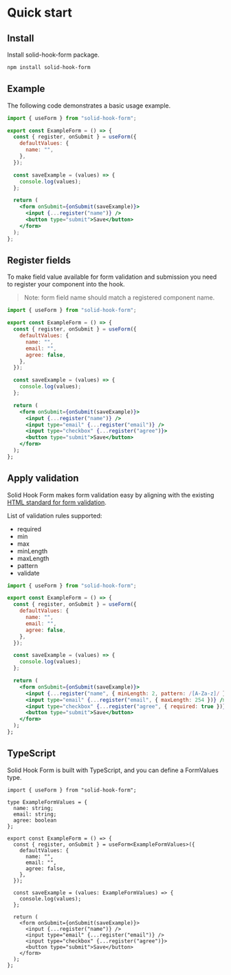 # Quick start

## Install

Install solid-hook-form package.

```sh
npm install solid-hook-form
```

## Example

The following code demonstrates a basic usage example.

```jsx
import { useForm } from "solid-hook-form";

export const ExampleForm = () => {
  const { register, onSubmit } = useForm({
    defaultValues: {
      name: "",
    },
  });

  const saveExample = (values) => {
    console.log(values);
  };

  return (
    <form onSubmit={onSubmit(saveExample)}>
      <input {...register("name")} />
      <button type="submit">Save</button>
    </form>
  );
};
```

## Register fields

To make field value available for form validation and submission you need to register your component into the hook.

> Note: form field name should match a registered component name.

```jsx
import { useForm } from "solid-hook-form";

export const ExampleForm = () => {
  const { register, onSubmit } = useForm({
    defaultValues: {
      name: "",
      email: "",
      agree: false,
    },
  });

  const saveExample = (values) => {
    console.log(values);
  };

  return (
    <form onSubmit={onSubmit(saveExample)}>
      <input {...register("name")} />
      <input type="email" {...register("email")} />
      <input type="checkbox" {...register("agree")}>
      <button type="submit">Save</button>
    </form>
  );
};
```

## Apply validation

Solid Hook Form makes form validation easy by aligning with the existing [HTML standard for form validation](https://developer.mozilla.org/en-US/docs/Learn_web_development/Extensions/Forms/Form_validation).

List of validation rules supported:

- required
- min
- max
- minLength
- maxLength
- pattern
- validate

```jsx
import { useForm } from "solid-hook-form";

export const ExampleForm = () => {
  const { register, onSubmit } = useForm({
    defaultValues: {
      name: "",
      email: "",
      agree: false,
    },
  });

  const saveExample = (values) => {
    console.log(values);
  };

  return (
    <form onSubmit={onSubmit(saveExample)}>
      <input {...register("name", { minLength: 2, pattern: /[A-Za-z]/ })} />
      <input type="email" {...register("email", { maxLength: 254 })} />
      <input type="checkbox" {...register("agree", { required: true })}>
      <button type="submit">Save</button>
    </form>
  );
};
```

## TypeScript

Solid Hook Form is built with TypeScript, and you can define a FormValues type.

```tsx
import { useForm } from "solid-hook-form";

type ExampleFormValues = {
  name: string;
  email: string;
  agree: boolean
};

export const ExampleForm = () => {
  const { register, onSubmit } = useForm<ExampleFormValues>({
    defaultValues: {
      name: "",
      email: "",
      agree: false,
    },
  });

  const saveExample = (values: ExampleFormValues) => {
    console.log(values);
  };

  return (
    <form onSubmit={onSubmit(saveExample)}>
      <input {...register("name")} />
      <input type="email" {...register("email")} />
      <input type="checkbox" {...register("agree")}>
      <button type="submit">Save</button>
    </form>
  );
};
```
